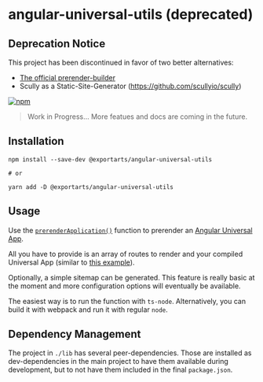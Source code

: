 # angular-universal-utils (deprecated)

## Deprecation Notice

This project has been discontinued in favor of two better alternatives:
- [The official prerender-builder](https://github.com/angular/universal/tree/master/modules/builders/src/prerender)
- Scully as a Static-Site-Generator (https://github.com/scullyio/scully)

[![npm](https://img.shields.io/npm/v/@exportarts/angular-universal-utils.svg?style=flat-square)](https://www.npmjs.com/package/@exportarts/angular-universal-utils)

> Work in Progress... More featues and docs are coming in the future.

## Installation

```
npm install --save-dev @exportarts/angular-universal-utils

# or

yarn add -D @exportarts/angular-universal-utils
```

## Usage

Use the [`prerenderApplication()`](https://github.com/exportarts/angular-universal-utils/blob/master/lib/prerender/prerender.ts)
function to prerender an [Angular Universal App](https://github.com/angular/universal).

All you have to provide is an array of routes to render and your compiled Universal App
(similar to [this example](https://github.com/angular/universal-starter/blob/master/server.ts#L22)).

Optionally, a simple sitemap can be generated. This feature is really basic at the moment and more
configuration options will eventually be available.

The easiest way is to run the function with `ts-node`. Alternatively, you can build it with webpack and
run it with regular `node`.

## Dependency Management

The project in `./lib` has several peer-dependencies. Those are installed
as dev-dependencies in the main project to have them available during
development, but to not have them included in the final `package.json`.
